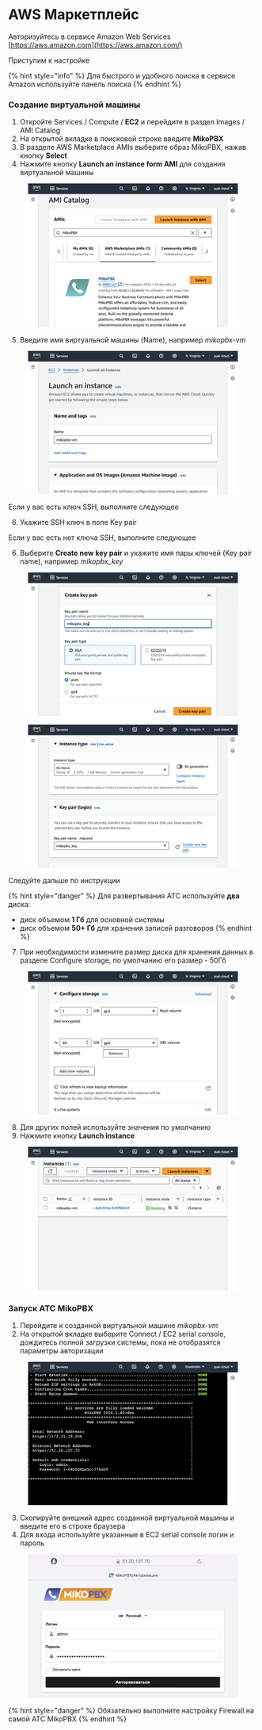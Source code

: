 # AWS Маркетплейс

Авторизуйтесь в сервисе Amazon Web Services [https://aws.amazon.com](https://aws.amazon.com/)

Приступим к настройке

{% hint style="info" %}
Для быстрого и удобного поиска в сервисе Amazon используйте панель поиска
{% endhint %}

### **Создание виртуальной машины**

1. Откройте Services / Compute / **EC2** и перейдите в раздел Images / AMI Catalog
2. На открытой вкладке в поисковой строке введите **MikoPBX**
3. В разделе AWS Marketplace AMIs выберите образ MikoPBX, нажав кнопку **Select**
4. Нажмите кнопку **Launch an instance form AMI** для создания виртуальной машины

<figure><img src="../../../.gitbook/assets/MikoPBXAmazonInstallation_s_1 (2).png" alt=""><figcaption></figcaption></figure>

5. Введите имя виртуальной машины (Name), например _mikopbx-vm_

<figure><img src="../../../.gitbook/assets/MikoPBXAmazonInstallation_s_2 (1).png" alt=""><figcaption></figcaption></figure>

Если у вас есть ключ SSH, выполните следующее

6. Укажите SSH ключ в поле Key pair

Если у вас есть нет ключа SSH, выполните следующее

6. Выберите **Create new key pair** и укажите имя пары ключей (Key pair name), например _mikopbx\_key_

<figure><img src="../../../.gitbook/assets/MikoPBXAmazonInstallation_s_3 (1).png" alt=""><figcaption></figcaption></figure>

<figure><img src="../../../.gitbook/assets/MikoPBXAmazonInstallation_s_4 (1).png" alt=""><figcaption></figcaption></figure>

Следуйте дальше по инструкции

{% hint style="danger" %}
Для развертывания АТС используйте **два** диска:

* диск объемом **1 Гб** для основной системы
* диск объемом **50+ Гб** для хранения записей разговоров
{% endhint %}

7. При необходимости измените размер диска для хранения данных в разделе Configure storage, по умолчанию его размер - 50Гб

<figure><img src="../../../.gitbook/assets/MikoPBXAmazonInstallation_s_7 (1).png" alt=""><figcaption></figcaption></figure>

8. Для других полей используйте значения по умолчанию
9. Нажмите кнопку **Launch instance**

<figure><img src="../../../.gitbook/assets/MikoPBXAmazonInstallation_s_8 (1).png" alt=""><figcaption></figcaption></figure>

### **Запуск АТС MikoPBX**

1. Перейдите к созданной виртуальной машине _mikopbx-vm_
2. На открытой вкладке выберите Connect / EC2 serial console, дождитесь полной загрузки системы, пока не отобразятся параметры авторизации

<figure><img src="../../../.gitbook/assets/MikoPBXAmazonInstallation_s_9 (1).png" alt=""><figcaption></figcaption></figure>

3. Скопируйте внешний адрес созданной виртуальной машины и введите его в строке браузера
4. Для входа используйте указанные в EC2 serial console логин и пароль

<figure><img src="../../../.gitbook/assets/MikoPBXAmazonInstallation_s_10 (1).png" alt=""><figcaption></figcaption></figure>

{% hint style="danger" %}
Обязательно выполните настройку Firewall на самой АТС MikoPBX
{% endhint %}
